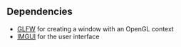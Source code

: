 ## Dependencies

* [GLFW](https://github.com/glfw/glfw) for creating a window with an OpenGL context
* [IMGUI](https://github.com/ocornut/imgui) for the user interface